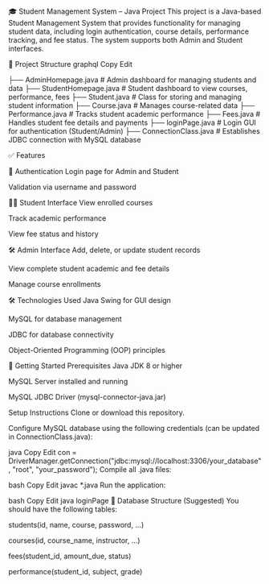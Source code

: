 🎓 Student Management System – Java Project
This project is a Java-based Student Management System that provides functionality for managing student data, including login authentication, course details, performance tracking, and fee status. The system supports both Admin and Student interfaces.

📁 Project Structure
graphql
Copy
Edit


 
├── AdminHomepage.java         # Admin dashboard for managing students and data
├── StudentHomepage.java       # Student dashboard to view courses, performance, fees
├── Student.java               # Class for storing and managing student information
├── Course.java                # Manages course-related data
├── Performance.java           # Tracks student academic performance
├── Fees.java                  # Handles student fee details and payments
├── loginPage.java             # Login GUI for authentication (Student/Admin)
├── ConnectionClass.java       # Establishes JDBC connection with MySQL database


✅ Features

🔐 Authentication
Login page for Admin and Student

Validation via username and password

👨‍🎓 Student Interface
View enrolled courses

Track academic performance

View fee status and history

🛠️ Admin Interface
Add, delete, or update student records

View complete student academic and fee details

Manage course enrollments

🛠️ Technologies Used
Java Swing for GUI design

MySQL for database management

JDBC for database connectivity

Object-Oriented Programming (OOP) principles

🚀 Getting Started
Prerequisites
Java JDK 8 or higher

MySQL Server installed and running

MySQL JDBC Driver (mysql-connector-java.jar)

Setup Instructions
Clone or download this repository.

Configure MySQL database using the following credentials (can be updated in ConnectionClass.java):

java
Copy
Edit
con = DriverManager.getConnection("jdbc:mysql://localhost:3306/your_database", "root", "your_password");
Compile all .java files:

bash
Copy
Edit
javac *.java
Run the application:

bash
Copy
Edit
java loginPage
🧩 Database Structure (Suggested)
You should have the following tables:

students(id, name, course, password, ...)

courses(id, course_name, instructor, ...)

fees(student_id, amount_due, status)

performance(student_id, subject, grade)

